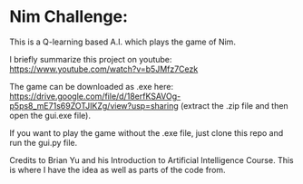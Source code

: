 # Nim Challenge:


This is a Q-learning based A.I. which plays the game of Nim.

I briefly summarize this project on youtube: https://www.youtube.com/watch?v=b5JMfz7Cezk

The game can be downloaded as .exe here: https://drive.google.com/file/d/18erfKSAVOg-p5ps8_mE71s69ZOTJIKZg/view?usp=sharing (extract the .zip file and then open the gui.exe file).

If you want to play the game without the .exe file, just clone this repo and run the gui.py file.


Credits to Brian Yu and his Introduction to Artificial Intelligence Course. This is where I have the idea as well as parts of the code from.
